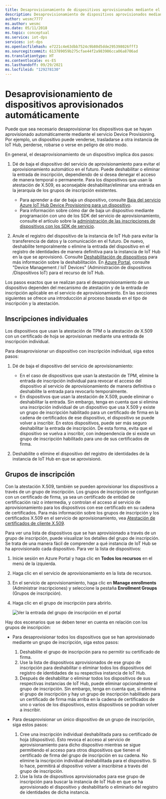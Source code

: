 ```yaml
---
title: Desaprovisionamiento de dispositivos aprovisionados mediante el servicio Azure IoT Hub Device Provisioning
description: Desaprovisionamiento de dispositivos aprovisionados mediante el servicio Azure IoT Hub Device Provisioning Service (DPS)
author: wesmc7777
ms.author: wesmc
ms.date: 05/11/2018
ms.topic: conceptual
ms.service: iot-dps
services: iot-dps
ms.openlocfilehash: e7221c4e63dbb7524c9b80d5dde295398026fff3
ms.sourcegitcommit: 613789059b275cfae44f2a983906cca06a8706ad
ms.translationtype: HT
ms.contentlocale: es-ES
ms.lasthandoff: 09/29/2021
ms.locfileid: "129278130"
---
```

# <a name="how-to-deprovision-devices-that-were-previously-auto-provisioned"></a>Desaprovisionamiento de dispositivos aprovisionados automáticamente 

Puede que sea necesario desaprovisionar los dispositivos que se hayan aprovisionado automáticamente mediante el servicio Device Provisioning. Por ejemplo, un dispositivo puede venderse, trasladarse a otra instancia de IoT Hub, perderse, robarse o verse en peligro de otro modo. 

En general, el desaprovisionamiento de un dispositivo implica dos pasos:

1. Dé de baja el dispositivo del servicio de aprovisionamiento para evitar el aprovisionamiento automático en el futuro. Puede deshabilitar o eliminar la entrada de inscripción, dependiendo de si desea denegar el acceso de manera temporal o permanente. Para los dispositivos que usan la atestación de X.509, es aconsejable deshabilitar/eliminar una entrada en la jerarquía de los grupos de inscripción existentes.  
 
   - Para aprender a dar de baja un dispositivo, consulte [Baja del servicio Azure IoT Hub Device Provisioning para un dispositivo](how-to-revoke-device-access-portal.md).
   - Para información sobre cómo dar de baja un dispositivo mediante programación con uno de los SDK del servicio de aprovisionamiento, consulte el artículo sobre la [administración de las inscripciones de dispositivos con los SDK de servicio](./quick-enroll-device-x509.md).

2. Anule el registro del dispositivo de la instancia de IoT Hub para evitar la transferencia de datos y la comunicación en el futuro. De nuevo, deshabilite temporalmente o elimine la entrada del dispositivo en el registro de identidades de manera definitiva para la instancia de IoT Hub en la que se aprovisionó. Consulte [Deshabilitación de dispositivos](../iot-hub/iot-hub-devguide-identity-registry.md#disable-devices) para más información sobre la deshabilitación. En [Azure Portal](https://portal.azure.com), consulte "Device Management / IoT Devices" (Administración de dispositivos /Dispositivos IoT) para el recurso de IoT Hub.

Los pasos exactos que se realizan para el desaprovisionamiento de un dispositivo dependen del mecanismo de atestación y de la entrada de inscripción aplicable en el servicio de aprovisionamiento. En las secciones siguientes se ofrece una introducción al proceso basada en el tipo de inscripción y la atestación.

## <a name="individual-enrollments"></a>Inscripciones individuales
Los dispositivos que usan la atestación de TPM o la atestación de X.509 con un certificado de hoja se aprovisionan mediante una entrada de inscripción individual. 

Para desaprovisionar un dispositivo con inscripción individual, siga estos pasos: 

1. Dé de baja el dispositivo del servicio de aprovisionamiento:

   - En el caso de dispositivos que usan la atestación de TPM, elimine la entrada de inscripción individual para revocar el acceso del dispositivo al servicio de aprovisionamiento de manera definitiva o deshabilite la entrada para revocarlo temporalmente. 
   - En dispositivos que usan la atestación de X.509, puede eliminar o deshabilitar la entrada. Sin embargo, tenga en cuenta que si elimina una inscripción individual de un dispositivo que usa X.509 y existe un grupo de inscripción habilitado para un certificado de firma en la cadena de certificados de ese dispositivo, el dispositivo se puede volver a inscribir. En estos dispositivos, puede ser más seguro deshabilitar la entrada de inscripción. De esta forma, evita que el dispositivo se vuelva a inscribir, con independencia de si existe un grupo de inscripción habilitado para uno de sus certificados de firma.

2. Deshabilite o elimine el dispositivo del registro de identidades de la instancia de IoT Hub en que se aprovisionó. 


## <a name="enrollment-groups"></a>Grupos de inscripción
Con la atestación X.509, también se pueden aprovisionar los dispositivos a través de un grupo de inscripción. Los grupos de inscripción se configuran con un certificado de firma, ya sea un certificado de entidad de certificación raíz o intermedia, y controlan el acceso al servicio de aprovisionamiento para los dispositivos con ese certificado en su cadena de certificados. Para más información sobre los grupos de inscripción y los certificados X.509 en el servicio de aprovisionamiento, vea [Atestación de certificados de cliente X.509](concepts-x509-attestation.md). 

Para ver una lista de dispositivos que se han aprovisionado a través de un grupo de inscripción, puede visualizar los detalles del grupo de inscripción. Se trata de una manera fácil de comprender a qué instancia de IoT Hub se ha aprovisionado cada dispositivo. Para ver la lista de dispositivos: 

1. Inicie sesión en Azure Portal y haga clic en **Todos los recursos** en el menú de la izquierda.
2. Haga clic en el servicio de aprovisionamiento en la lista de recursos.
3. En el servicio de aprovisionamiento, haga clic en **Manage enrollments** (Administrar inscripciones) y seleccione la pestaña **Enrollment Groups** (Grupos de inscripción).
4. Haga clic en el grupo de inscripción para abrirlo.

   ![Ver la entrada del grupo de inscripción en el portal](./media/how-to-unprovision-devices/view-enrollment-group.png)

Hay dos escenarios que se deben tener en cuenta en relación con los grupos de inscripción:

- Para desaprovisionar todos los dispositivos que se han aprovisionado mediante un grupo de inscripción, siga estos pasos:
  1. Deshabilite el grupo de inscripción para no permitir su certificado de firma. 
  2. Use la lista de dispositivos aprovisionados de ese grupo de inscripción para deshabilitar o eliminar todos los dispositivos del registro de identidades de su respectiva instancia de IoT Hub. 
  3. Después de deshabilitar o eliminar todos los dispositivos de sus respectivas instancias de IoT Hub, puede eliminar opcionalmente el grupo de inscripción. Sin embargo, tenga en cuenta que, si elimina el grupo de inscripción y hay un grupo de inscripción habilitado para un certificado de firma más arriba en la cadena de certificados de uno o varios de los dispositivos, estos dispositivos se podrán volver a inscribir. 

- Para desaprovisionar un único dispositivo de un grupo de inscripción, siga estos pasos:
  1. Cree una inscripción individual deshabilitada para su certificado de hoja (dispositivo). Esto revoca el acceso al servicio de aprovisionamiento para dicho dispositivo mientras se sigue permitiendo el acceso para otros dispositivos que tienen el certificado de firma del grupo de inscripción en su cadena. No elimine la inscripción individual deshabilitada para el dispositivo. Si lo hace, permitirá al dispositivo volver a inscribirse a través del grupo de inscripción. 
  2. Use la lista de dispositivos aprovisionados para ese grupo de inscripción para buscar la instancia de IoT Hub en que se ha aprovisionado el dispositivo y deshabilitarlo o eliminarlo del registro de identidades de dicha instancia.